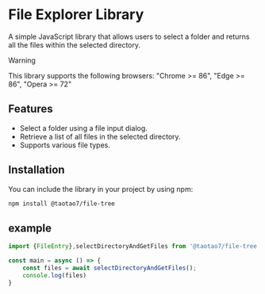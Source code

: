 # File Explorer Library

A simple JavaScript library that allows users to select a folder and returns all the files within the selected directory.

> [!WARNING]
> This library  supports the following browsers:
"Chrome >= 86",
"Edge >= 86",
"Opera >= 72"


## Features

- Select a folder using a file input dialog.
- Retrieve a list of all files in the selected directory.
- Supports various file types.

## Installation

You can include the library in your project by using npm:

```bash
npm install @taotao7/file-tree
```


## example

```typescript
import {FileEntry},selectDirectoryAndGetFiles from '@taotao7/file-tree';

const main = async () => {
    const files = await selectDirectoryAndGetFiles();
    console.log(files)
}


```
